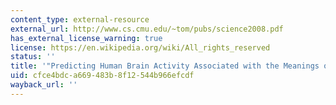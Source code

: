 ```yaml
---
content_type: external-resource
external_url: http://www.cs.cmu.edu/~tom/pubs/science2008.pdf
has_external_license_warning: true
license: https://en.wikipedia.org/wiki/All_rights_reserved
status: ''
title: '"Predicting Human Brain Activity Associated with the Meanings of Nouns." (PDF)'
uid: cfce4bdc-a669-483b-8f12-544b966efcdf
wayback_url: ''
---
```

